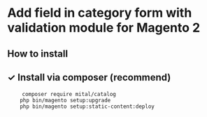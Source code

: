 # Add field in category form with validation module for Magento 2

<h2>How to install</h2>
<h2><a id="user-content--install-via-composer-recommend" class="anchor" aria-hidden="true" href="#-install-via-composer-recommend"></a>✓ Install via composer (recommend)</h2>
<pre>
	<code>composer require mital/catalog
	php bin/magento setup:upgrade
	php bin/magento setup:static-content:deploy
	</code>
</pre>

